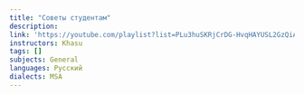 ```yaml
---
title: "Советы студентам"
description:
link: 'https://youtube.com/playlist?list=PLu3huSKRjCrDG-HvqHAYUSL2GzQiAkqGY&si=iD53HwLM5vs59svJ'
instructors: Khasu
tags: []
subjects: General
languages: Русский
dialects: MSA
---
```


